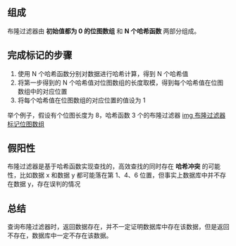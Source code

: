 ## 组成

布隆过滤器由 **初始值都为 0 的位图数组** 和 **N 个哈希函数** 两部分组成。

## 完成标记的步骤

1. 使用 N 个哈希函数分别对数据进行哈希计算，得到 N 个哈希值
2. 将第一步得到的 N 个哈希值对位图数组的长度取模，得到每个哈希值在位图数组中的对应位置
3. 将每个哈希值在位图数组的对应位置的值设为 1

举个例子，假设有个位图长度为 8，哈希函数 3 个的布隆过滤器
[img 布隆过滤器标记位图数组](../images/布隆过滤器标记位图数组.webp)

## 假阳性

布隆过滤器是基于哈希函数实现查找的，高效查找的同时存在 **哈希冲突** 的可能性，比如数据 x 和数据 y 都可能落在第 1、4、6 位置，但事实上数据库中并不存在数据 y，存在误判的情况

## 总结

查询布隆过滤器时，返回数据存在，并不一定证明数据库中存在该数据，但是返回不存在，数据库中一定不存在该数据。